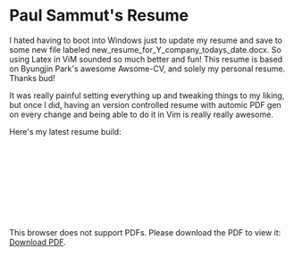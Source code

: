 # Paul Sammut's Resume

I hated having to boot into Windows just to update my resume and save to some
new file labeled new_resume_for_Y_company_todays_date.docx. So using Latex in
ViM sounded so much better and fun! This resume is based on Byungjin Park's
awesome Awsome-CV, and solely my personal resume. Thanks bud!

It was really painful setting everything up and tweaking things to my liking,
but once I did, having an version controlled resume with automic PDF gen on
every change and being able to do it in Vim is really really awesome.

Here's my latest resume build:
<object data="https://github.com/paulsammut/resume/raw/master/base/resume.pdf" type="application/pdf" width="700px" height="700px">
    <embed src="https://github.com/paulsammut/resume/raw/master/base/resume.pdf">
        <p>This browser does not support PDFs. Please download the PDF to view it: <a href="https://github.com/paulsammut/resume/raw/master/base/resume.pdf">Download PDF</a>.</p>
    </embed>
</object>
